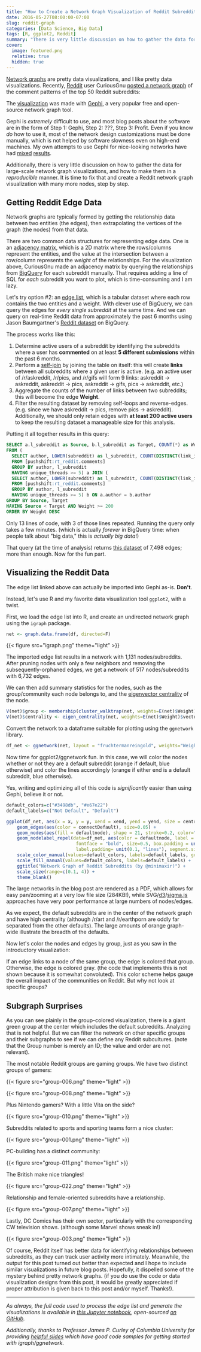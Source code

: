 ```yaml
---
title: "How to Create a Network Graph Visualization of Reddit Subreddits"
date: 2016-05-27T08:00:00-07:00
slug: reddit-graph
categories: [Data Science, Big Data]
tags: [R, ggplot2, Reddit]
summary: "There is very little discussion on how to gather the data for large-scale network graph visualizations, and how to make them. It is time to fix that."
cover:
  image: featured.png
  relative: true
  hidden: true
---
```


[Network graphs](https://en.wikipedia.org/wiki/Graph_theory) are pretty data visualizations, and I like pretty data visualizations. Recently, [Reddit](https://www.reddit.com) user CuriousGnu [posted a network graph](http://www.curiousgnu.com/reddit-comments) of the comment patterns of the top 50 Reddit subreddits:

The [visualization](https://www.reddit.com/r/dataisbeautiful/comments/4fsrjd/oc_redditors_who_commented_in_rx_also_commented/) was made with [Gephi](https://gephi.org), a very popular free and open-source network graph tool.

Gephi is _extremely_ difficult to use, and most blog posts about the software are in the form of Step 1: Gephi, Step 2: ???, Step 3: Profit. Even if you know _do_ how to use it, most of the network design customizations must be done manually, which is not helped by software slowness even on high-end machines. My own attempts to use Gephi for nice-looking networks have had [mixed](https://www.reddit.com/r/dataisbeautiful/comments/3z60z6/network_of_reddit_commenting_patterns_for_the_top/) [results](https://www.reddit.com/r/magicTCG/comments/401hdq/graph_network_of_magic_the_gathering_creature/).

Additionally, there is very little discussion on how to gather the data for large-scale network graph visualizations, and how to make them in a _reproducible_ manner. It is time to fix that and create a Reddit network graph visualization with many more nodes, step by step.

## Getting Reddit Edge Data

Network graphs are typically formed by getting the relationship data between two entities (the edges), then extrapolating the vertices of the graph (the nodes) from that data.

There are two common data structures for representing edge data. One is an [adjacency matrix](https://en.wikipedia.org/wiki/Adjacency_matrix), which is a 2D matrix where the rows/columns represent the entities, and the value at the intersection between a row/column represents the _weight_ of the relationships. For the visualization above, CuriousGnu made an adjacency matrix by querying the relationships from [BigQuery](https://cloud.google.com/bigquery/) for each subreddit manually. That requires adding a line of SQL for _each_ subreddit you want to plot, which is time-consuming and I am lazy.

Let's try option #2: an [edge list](https://reference.wolfram.com/language/ref/EdgeList.html), which is a tabular dataset where each row contains the two entities and a weight. With clever use of BigQuery, we can query the edges for _every single subreddit_ at the same time. And we can query on real-time Reddit data from approximately the past 6 months using Jason Baumgartner's [Reddit dataset](https://pushshift.io/using-bigquery-with-reddit-data/) on BigQuery.

The process works like this:

1. Determine active users of a subreddit by identifying the subreddits where a user has **commented** on at least **5 different submissions** within the past 6 months.
2. Perform a [self-join](http://stackoverflow.com/questions/3362038/what-is-self-join-and-when-would-you-use-it) by joining the table on itself: this will create **links** between all subreddits where a given user is active. (e.g. an active user of /r/askreddit, /r/pics, and /r/gifs will form 9 links: askreddit → askreddit, askreddit → pics, askreddit → gifs, pics → askreddit, etc.)
3. Aggregate the counts of the number of links between two subreddits; this will become the edge **Weight**.
4. Filter the resulting dataset by removing self-loops and reverse-edges. (e.g. since we have askreddit → pics, remove pics → askreddit). Additionally, we should only retain edges with **at least 200 active users** to keep the resulting dataset a manageable size for this analysis.

Putting it all together results in this query:

```sql
SELECT a.l_subreddit as Source, b.l_subreddit as Target, COUNT(*) as Weight
FROM (
  SELECT author, LOWER(subreddit) as l_subreddit, COUNT(DISTINCT(link_id)) as unique_threads
  FROM [pushshift:rt_reddit.comments]
  GROUP BY author, l_subreddit
  HAVING unique_threads >= 5) a JOIN (
  SELECT author, LOWER(subreddit) as l_subreddit, COUNT(DISTINCT(link_id)) as unique_threads
  FROM [pushshift:rt_reddit.comments]
  GROUP BY author, l_subreddit
  HAVING unique_threads >= 5) b ON a.author = b.author
GROUP BY Source, Target
HAVING Source < Target AND Weight >= 200
ORDER BY Weight DESC
```

Only 13 lines of code, with 3 of those lines repeated. Running the query only takes a few minutes. (which is actually _forever_ in BigQuery time: when people talk about "big data," this is _actually big data_!)

That query (at the time of analysis) returns [this dataset](https://docs.google.com/spreadsheets/d/1MFHno-sYR3MkWgntnieWobWQ2e3x4CAcNUdVIFjmlQI/edit?usp=sharing) of 7,498 edges; more than enough. Now for the fun part.

## Visualizing the Reddit Data

The edge list linked above can actually be imported into Gephi as-is. **Don't**.

Instead, let's use R and my favorite data visualization tool `ggplot2`, with a twist.

First, we load the edge list into R, and create an undirected network graph using the `igraph` package.

```r
net <- graph.data.frame(df, directed=F)
```

{{< figure src="igraph.png" theme="light" >}}

The imported edge list results in a network with 1,131 nodes/subreddits. After pruning nodes with only a few neighbors and removing the subsequently-orphaned edges, we get a network of 517 nodes/subreddits with 6,732 edges.

We can then add summary statistics for the nodes, such as the group/community each node belongs to, and the [eigenvector centrality](https://en.wikipedia.org/wiki/Centrality) of the node.

```r
V(net)$group <- membership(cluster_walktrap(net, weights=E(net)$Weight))
V(net)$centrality <- eigen_centrality(net, weights=E(net)$Weight)$vector
```

Convert the network to a dataframe suitable for plotting using the `ggnetwork` library.

```r
df_net <- ggnetwork(net, layout = "fruchtermanreingold", weights="Weight", niter=50000)
```

Now time for ggplot2/ggnetwork fun. In this case, we will color the nodes whether or not they are a default subreddit (orange if default, blue otherwise) and color the lines accordingly (orange if either end is a default subreddit, blue otherwise).

Yes, writing and optimizing all of this code is _significantly_ easier than using Gephi, believe it or not.

```r
default_colors=c("#3498db", "#e67e22")
default_labels=c("Not Default", "Default")

ggplot(df_net, aes(x = x, y = y, xend = xend, yend = yend, size = centrality)) +
    geom_edges(aes(color = connectDefault), size=0.05) +
    geom_nodes(aes(fill = defaultnode), shape = 21, stroke=0.2, color="black") +
    geom_nodelabel_repel(data=df_net, aes(color = defaultnode, label = vertex.names),
                          fontface = "bold", size=0.5, box.padding = unit(0.05, "lines"),
                          label.padding= unit(0.1, "lines"), segment.size=0.1, label.size=0.2) +
    scale_color_manual(values=default_colors, labels=default_labels, guide=F) +
    scale_fill_manual(values=default_colors, labels=default_labels) +
    ggtitle("Network Graph of Reddit Subreddits (by @minimaxir)") +
    scale_size(range=c(0.1, 4)) +
    theme_blank()
```

<!-- <span class="hidden-lg">_If you are on a smartphone or tablet, tap <a href="/img/reddit-graph/subreddit-1.pdf" target="_blank">this link</a> to view the network in a zoomable format._</span> -->

The large networks in the blog post are rendered as a PDF, which allows for easy pan/zooming at a very low file size (284KB!), while SVG/[d3](https://d3js.org)/[sigma.js](http://sigmajs.org) approaches have very poor performance at large numbers of nodes/edges.

As we expect, the default subreddits are in the center of the network graph and have high centrality (although /r/art and /r/earthporn are oddly far separated from the other defaults). The large amounts of orange graph-wide illustrate the breadth of the defaults.

Now let's color the nodes and edges by group, just as you saw in the introductory visualization:

<!-- <span class="hidden-lg">_If you are on a smartphone or tablet, tap <a href="/img/reddit-graph/subreddit-2.pdf" target="_blank">this link</a> to view the network in a zoomable format._</span> -->

If an edge links to a node of the same group, the edge is colored that group. Otherwise, the edge is colored gray. (the code that implements this is not shown because it is somewhat convoluted). This color scheme helps gauge the overall impact of the communities on Reddit. But why not look at specific groups?

## Subgraph Surprises

As you can see plainly in the group-colored visualization, there is a giant green group at the center which includes the default subreddits. Analyzing that is not helpful. But we can filter the network on other specific groups and their subgraphs to see if we can define any Reddit subcultures. (note that the Group number is merely an ID; the value and order are not relevant).

The most notable Reddit groups are gaming groups. We have two distinct groups of gamers:

{{< figure src="group-006.png" theme="light" >}}

{{< figure src="group-008.png" theme="light" >}}

Plus Nintendo gamers? With a little Vita on the side?

{{< figure src="group-010.png" theme="light" >}}

Subreddits related to sports and sporting teams form a nice cluster:

{{< figure src="group-001.png" theme="light" >}}

PC-building has a distinct community:

{{< figure src="group-011.png" theme="light" >}}

The British make nice triangles!

{{< figure src="group-022.png" theme="light" >}}

Relationship and female-oriented subreddits have a relationship.

{{< figure src="group-007.png" theme="light" >}}

Lastly, DC Comics has their own sector, particularly with the corresponding CW television shows. (although some Marvel shows sneak in!)

{{< figure src="group-003.png" theme="light" >}}

Of course, Reddit itself has better data for identifying relationships between subreddits, as they can track user activity more intimately. Meanwhile, the output for this post turned out better than expected and I hope to include similar visualizations in future blog posts. Hopefully, it dispelled some of the mystery behind pretty network graphs. (if you do use the code or data visualization designs from this post, it would be greatly appreciated if proper attribution is given back to this post and/or myself. Thanks!).

---

_As always, the full code used to process the edge list and generate the visualizations is available in [this Jupyter notebook](https://github.com/minimaxir/reddit-graph/blob/master/subreddit_network_pdf.ipynb), open-sourced [on GitHub](https://github.com/minimaxir/reddit-graph)._

_Additionally, thanks to Professor James P. Curley of Columbia University for providing [helpful slides](http://curleylab.psych.columbia.edu/netviz/netviz1.html#/) which have good code samples for getting started with igraph/ggnetwork._
